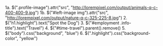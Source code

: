 1a. $(".profile-image").attr("src", "http://lorempixel.com/output/animals-q-c-400-400-9.jpg")
1b. $("#left-image img").attr("src", "http://lorempixel.com/output/nature-q-c-325-225-8.jpg")
2. $("h1.highlight").text("Spot the Dog")
3. $("#employment .info-title").text("Travel")
4. $("#time-travel").parent().remove()
5. $("body").css("background", "blue")
6. $(".highlight").css("background-color", "yellow")
